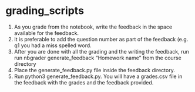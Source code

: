 # grading_scripts


1. As you grade from the notebook, write the feedback in the space available for the feedback. 
2. It is preferable to add the question number as part of the feedback (e.g. q1 you had a miss spelled word. 
3. After you are done with all the grading and the writing the feedback, run run  nbgrader generate_feedback “Homework name” from the course directory
4. Place the generate_feedback.py file inside the feedback directory. 
5. Run python3  generate_feedback.py. 
You will have a grades.csv file in the feedback with the grades and the feedback provided.
